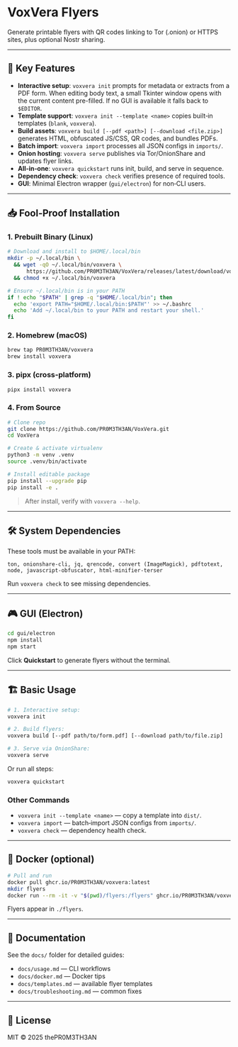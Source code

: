 # VoxVera Flyers

Generate printable flyers with QR codes linking to Tor (.onion) or HTTPS sites, plus optional Nostr sharing.

---

## 🚀 Key Features

* **Interactive setup**: `voxvera init` prompts for metadata or extracts from a PDF form. When editing body text, a small Tkinter window opens with the current content pre-filled. If no GUI is available it falls back to `$EDITOR`.
* **Template support**: `voxvera init --template <name>` copies built‑in templates (`blank`, `voxvera`).
* **Build assets**: `voxvera build [--pdf <path>] [--download <file.zip>]` generates HTML, obfuscated JS/CSS, QR codes, and bundles PDFs.
* **Batch import**: `voxvera import` processes all JSON configs in `imports/`.
* **Onion hosting**: `voxvera serve` publishes via Tor/OnionShare and updates flyer links.
* **All‑in‑one**: `voxvera quickstart` runs init, build, and serve in sequence.
* **Dependency check**: `voxvera check` verifies presence of required tools.
* **GUI**: Minimal Electron wrapper (`gui/electron`) for non‑CLI users.

---

## 📥 Fool‑Proof Installation

### 1. Prebuilt Binary (Linux)

```bash
# Download and install to $HOME/.local/bin
mkdir -p ~/.local/bin \
  && wget -qO ~/.local/bin/voxvera \
      https://github.com/PR0M3TH3AN/VoxVera/releases/latest/download/voxvera \
  && chmod +x ~/.local/bin/voxvera

# Ensure ~/.local/bin is in your PATH
if ! echo "$PATH" | grep -q "$HOME/.local/bin"; then
  echo 'export PATH="$HOME/.local/bin:$PATH"' >> ~/.bashrc
  echo 'Add ~/.local/bin to your PATH and restart your shell.'
fi
```

### 2. Homebrew (macOS)

```bash
brew tap PR0M3TH3AN/voxvera
brew install voxvera
```

### 3. pipx (cross‑platform)

```bash
pipx install voxvera
```

### 4. From Source

```bash
# Clone repo
git clone https://github.com/PR0M3TH3AN/VoxVera.git
cd VoxVera

# Create & activate virtualenv
python3 -m venv .venv
source .venv/bin/activate

# Install editable package
pip install --upgrade pip
pip install -e .
```

> After install, verify with `voxvera --help`.

---

## 🛠️ System Dependencies

These tools must be available in your PATH:

```
ton, onionshare-cli, jq, qrencode, convert (ImageMagick), pdftotext,
node, javascript-obfuscator, html-minifier-terser
```

Run `voxvera check` to see missing dependencies.

---

## 🎮 GUI (Electron)

```bash
cd gui/electron
npm install
npm start
```

Click **Quickstart** to generate flyers without the terminal.

---

## 🏗️ Basic Usage

```bash
# 1. Interactive setup:
voxvera init

# 2. Build flyers:
voxvera build [--pdf path/to/form.pdf] [--download path/to/file.zip]

# 3. Serve via OnionShare:
voxvera serve
```

Or run all steps:

```bash
voxvera quickstart
```

### Other Commands

* `voxvera init --template <name>` — copy a template into `dist/`.
* `voxvera import` — batch‑import JSON configs from `imports/`.
* `voxvera check` — dependency health check.

---

## 🐳 Docker (optional)

```bash
# Pull and run
docker pull ghcr.io/PR0M3TH3AN/voxvera:latest
mkdir flyers
docker run --rm -it -v "$(pwd)/flyers:/flyers" ghcr.io/PR0M3TH3AN/voxvera
```

Flyers appear in `./flyers`.

---

## 📄 Documentation

See the `docs/` folder for detailed guides:

* `docs/usage.md` — CLI workflows
* `docs/docker.md` — Docker tips
* `docs/templates.md` — available flyer templates
* `docs/troubleshooting.md` — common fixes

---

## 📜 License

MIT © 2025 thePR0M3TH3AN
